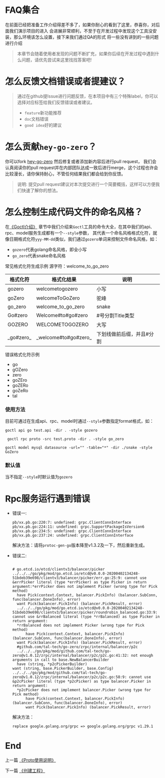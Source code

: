 # FAQ集合
在前面已经把准备工作介绍得差不多了，如果你耐心的看到了这里，恭喜你，对后面我们演示项目的进入
会进展非常顺利，不至于在开发过程中发现这个工具没安装，那么环境该怎么设置，接下来我们通过QA的形式
将一些没有讲到的一些问题进行介绍

> 本章节会随着使用者发现的问题不断扩充，如果你后续在开发过程中遇到什么问题，请优先尝试来这里找找答案吧!

# 怎么反馈文档错误或者提建议？
> 通过在github提Issue进行问题反馈，在本项目中有三个特殊label，你可以选择对应标签给我们反馈错误或者建议。
> * `feature`新功能推荐
> * `doc`文档错误
> * `good idea`好的建议

# 怎么贡献`hey-go-zero`？
你可以fork [hey-go-zero](https://github.com/songmeizi/hey-go-zero) 然后修复或者添加新内容后进行pull request，
我们会认真阅读你的pull request并在内部团队达成一致后进行merge，这个过程也许会比较漫长，请你保持耐心，不管任何结果我们都会给到你反馈。

> 说明: 提交pull request建议对本次提交进行一个简要概括，这样可以方便我们快速了解你的想法。

# 怎么控制生成代码文件的命名风格？
在[《Goctl介绍》](./goctl-intro.md) 章节中我们介绍来`Goctl`工具的命令大全，在其中我们的api、rpc、model服务生成都有一个`--style`参数，
其代表一个命名风格格式化符，就像日期格式化符`yyy-MM-dd`类似，我们通过`gozero`单词来控制文件命名风格，如：
* `gozero`代表golang命名风格，即全小写
* `go_zero`代表snake命名风格

常见格式化符生成示例
源字符：welcome_to_go_zero

| 格式化符   | 格式化结果            | 说明                      |
|------------|-----------------------|---------------------------|
| gozero     | welcometogozero       | 小写                      |
| goZero     | welcomeToGoZero       | 驼峰                      |
| go_zero    | welcome_to_go_zero    | snake                     |
| Go#zero    | Welcome#to#go#zero    | #号分割Title类型          |
| GOZERO     | WELCOMETOGOZERO       | 大写                      |
| \_go#zero_ | \_welcome#to#go#zero_ | 下划线做前后缀，并且#分割 |

错误格式化符示例
* go
* gOZero
* zero
* goZEro
* goZERo
* goZeRo
* tal

### 使用方法

目前可通过在生成api、rpc、model时通过`--style`参数指定format格式，如：
```shell script
goctl api go test.api -dir . -style gozero
```
```shell script
 goctl rpc proto -src test.proto -dir . -style go_zero
```
```shell script
goctl model mysql datasource -url="" -table="*" -dir ./snake -style GoZero
```

### 默认值
当不指定`--style`时默认值为`gozero`

# Rpc服务运行遇到错误

* 错误一:

  ```golang
  pb/xx.pb.go:220:7: undefined: grpc.ClientConnInterface
  pb/xx.pb.go:224:11: undefined: grpc.SupportPackageIsVersion6
  pb/xx.pb.go:234:5: undefined: grpc.ClientConnInterface
  pb/xx.pb.go:237:24: undefined: grpc.ClientConnInterface
  ```

  解决方法：请将`protoc-gen-go`版本降至v1.3.2及一下，然后重新生成。

* 错误二:

  ```golang

  # go.etcd.io/etcd/clientv3/balancer/picker
  ../../../go/pkg/mod/go.etcd.io/etcd@v0.0.0-20200402134248-51bdeb39e698/clientv3/balancer/picker/err.go:25:9: cannot use &errPicker literal (type *errPicker) as type Picker in return argument:*errPicker does not implement Picker (wrong type for Pick method)
    have Pick(context.Context, balancer.PickInfo) (balancer.SubConn, func(balancer.DoneInfo), error)
    want Pick(balancer.PickInfo) (balancer.PickResult, error)
    ../../../go/pkg/mod/go.etcd.io/etcd@v0.0.0-20200402134248-51bdeb39e698/clientv3/balancer/picker/roundrobin_balanced.go:33:9: cannot use &rrBalanced literal (type *rrBalanced) as type Picker in return argument:
    *rrBalanced does not implement Picker (wrong type for Pick method)
		have Pick(context.Context, balancer.PickInfo) (balancer.SubConn, func(balancer.DoneInfo), error)
    want Pick(balancer.PickInfo) (balancer.PickResult, error)
    #github.com/tal-tech/go-zero/zrpc/internal/balancer/p2c
    ../../../go/pkg/mod/github.com/tal-tech/go-zero@v1.0.12/zrpc/internal/balancer/p2c/p2c.go:41:32: not enough arguments in call to base.NewBalancerBuilder
	have (string, *p2cPickerBuilder)
  want (string, base.PickerBuilder, base.Config)
  ../../../go/pkg/mod/github.com/tal-tech/go-zero@v1.0.12/zrpc/internal/balancer/p2c/p2c.go:58:9: cannot use &p2cPicker literal (type *p2cPicker) as type balancer.Picker in return argument:
	*p2cPicker does not implement balancer.Picker (wrong type for Pick method)
		have Pick(context.Context, balancer.PickInfo) (balancer.SubConn, func(balancer.DoneInfo), error)
		want Pick(balancer.PickInfo) (balancer.PickResult, error)
  ```

  解决方法：
  
    ```golang
    replace google.golang.org/grpc => google.golang.org/grpc v1.29.1
    ```
  
# End

上一篇 [《Proto使用说明》](./proto-rule.md)

下一篇 [《创建工程》](./project-create.md)